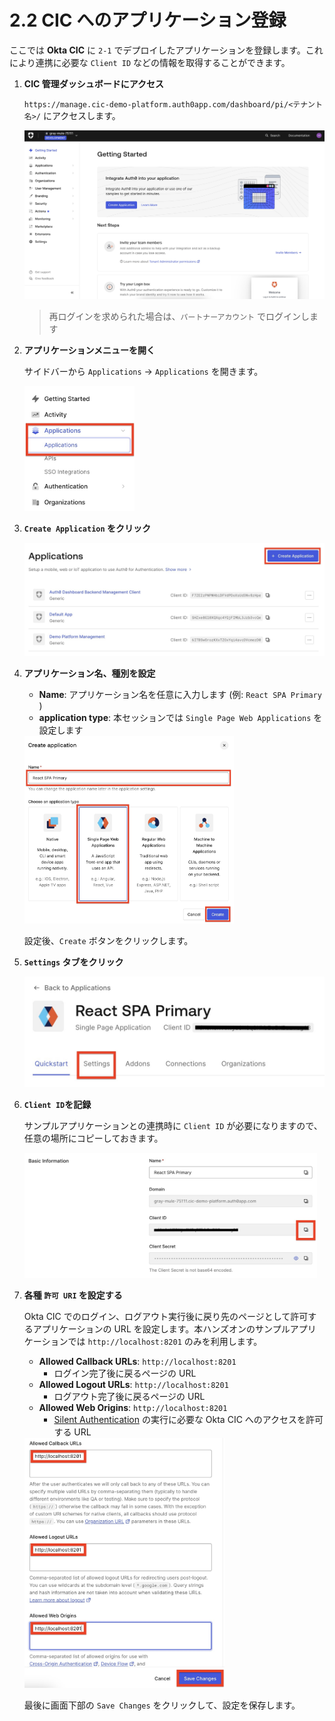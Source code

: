 # 2.2 CIC へのアプリケーション登録

ここでは **Okta CIC** に `2-1` でデプロイしたアプリケーションを登録します。これにより連携に必要な `Client ID` などの情報を取得することができます。

1. **CIC 管理ダッシュボードにアクセス**

    `https://manage.cic-demo-platform.auth0app.com/dashboard/pi/<テナント名>/` にアクセスします。

    <img src="../assets/images/cic-handson-1-9.jpg?raw=true" style="max-height: 400px;" />

    > 再ログインを求められた場合は、`パートナーアカウント` でログインします

1. **アプリケーションメニューを開く**

    サイドバーから `Applications` -> `Applications` を開きます。

    <img src="../assets/images/cic-handson-2-2.jpg?raw=true" style="max-height: 200px;" />

1. **`Create Application` をクリック**

    <img src="../assets/images/cic-handson-2-3.jpg?raw=true" style="max-height: 200px;" />

1. **アプリケーション名、種別を設定**

    * **Name**: アプリケーション名を任意に入力します (例: `React SPA Primary` )
    * **application type**: 本セッションでは `Single Page Web Applications` を設定します

    <img src="../assets/images/cic-handson-2-4.jpg?raw=true" style="max-height: 300px;" />

    設定後、`Create` ボタンをクリックします。

1. **`Settings` タブをクリック**

    <img src="../assets/images/cic-handson-2-5.jpg?raw=true" style="max-height: 200px;" />

1. **`Client ID`を記録**

    サンプルアプリケーションとの連携時に `Client ID` が必要になりますので、任意の場所にコピーしておきます。

    <img src="../assets/images/cic-handson-2-6.jpg?raw=true" style="max-height: 200px;" />

1. **各種 `許可 URI` を設定する**

    Okta CIC でのログイン、ログアウト実行後に戻り先のページとして許可するアプリケーションの URL を設定します。本ハンズオンのサンプルアプリケーションでは `http://localhost:8201` のみを利用します。

    * **Allowed Callback URLs**: `http://localhost:8201`
      * ログイン完了後に戻るページの URL
    * **Allowed Logout URLs**: `http://localhost:8201`
      * ログアウト完了後に戻るページの URL
    * **Allowed Web Origins**: `http://localhost:8201`
      * [Silent Authentication](https://auth0.com/docs/authenticate/login/configure-silent-authentication) の実行に必要な Okta CIC へのアクセスを許可する URL

    <img src="../assets/images/cic-handson-2-7.jpg?raw=true" style="max-height: 400px;" />

    最後に画面下部の `Save Changes` をクリックして、設定を保存します。